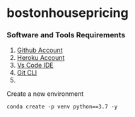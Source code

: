 # bostonhousepricing

### Software and Tools Requirements

1. [Github Account](https://github.com)
2. [Heroku Account](https://heroku.com)
3. [Vs Code IDE](https://code.visualstudio.com/)
4. [Git CLI](https://git-scm.com/book/en/v2/Getting-Started-The-Command-Line)
5. 

Create a  new environment
``````
conda create -p venv python==3.7 -y
``````